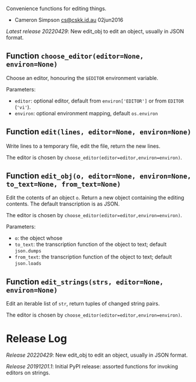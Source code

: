 Convenience functions for editing things.
- Cameron Simpson <cs@cskk.id.au> 02jun2016

*Latest release 20220429*:
New edit_obj to edit an object, usually in JSON format.

## Function `choose_editor(editor=None, environ=None)`

Choose an editor,
honouring the `$EDITOR` environment variable.

Parameters:
* `editor`: optional editor,
  default from `environ['EDITOR']`
  or from `EDITOR` (`'vi'`).
* `environ`: optional environment mapping,
  default `os.environ`

## Function `edit(lines, editor=None, environ=None)`

Write lines to a temporary file, edit the file, return the new lines.

The editor is chosen by `choose_editor(editor=editor,environ=environ)`.

## Function `edit_obj(o, editor=None, environ=None, to_text=None, from_text=None)`

Edit the cotents of an object `o`.
Return a new object containing the editing contents.
The default transcription is as JSON.

The editor is chosen by `choose_editor(editor=editor,environ=environ)`.

Parameters:
* `o`: the object whose
* `to_text`: the transcription function of the object to text;
  default `json.dumps`
* `from_text`: the transcription function of the object to text;
  default `json.loads`

## Function `edit_strings(strs, editor=None, environ=None)`

Edit an iterable list of `str`, return tuples of changed string pairs.

The editor is chosen by `choose_editor(editor=editor,environ=environ)`.

# Release Log



*Release 20220429*:
New edit_obj to edit an object, usually in JSON format.

*Release 20191201.1*:
Initial PyPI release: assorted functions for invoking editors on strings.
